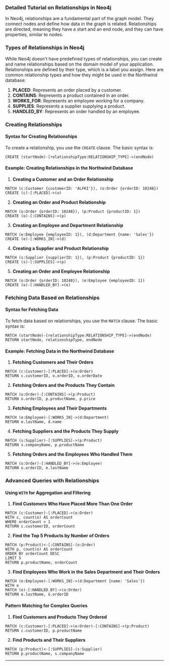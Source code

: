### Detailed Tutorial on Relationships in Neo4j

In Neo4j, relationships are a fundamental part of the graph model. They connect nodes and define how data in the graph is related. Relationships are directed, meaning they have a start and an end node, and they can have properties, similar to nodes.

### Types of Relationships in Neo4j

While Neo4j doesn't have predefined types of relationships, you can create and name relationships based on the domain model of your application. Relationships are defined by their type, which is a label you assign. Here are common relationship types and how they might be used in the Northwind database:

1. **PLACED**: Represents an order placed by a customer.
2. **CONTAINS**: Represents a product contained in an order.
3. **WORKS_FOR**: Represents an employee working for a company.
4. **SUPPLIES**: Represents a supplier supplying a product.
5. **HANDLED_BY**: Represents an order handled by an employee.

### Creating Relationships

#### Syntax for Creating Relationships

To create a relationship, you use the `CREATE` clause. The basic syntax is:

```cypher
CREATE (startNode)-[relationshipType:RELATIONSHIP_TYPE]->(endNode)
```

#### Example: Creating Relationships in the Northwind Database

1. **Creating a Customer and an Order Relationship**

```cypher
MATCH (c:Customer {customerID: 'ALFKI'}), (o:Order {orderID: 10248})
CREATE (c)-[:PLACED]->(o)
```

2. **Creating an Order and Product Relationship**

```cypher
MATCH (o:Order {orderID: 10248}), (p:Product {productID: 1})
CREATE (o)-[:CONTAINS]->(p)
```

3. **Creating an Employee and Department Relationship**

```cypher
MATCH (e:Employee {employeeID: 1}), (d:Department {name: 'Sales'})
CREATE (e)-[:WORKS_IN]->(d)
```

4. **Creating a Supplier and Product Relationship**

```cypher
MATCH (s:Supplier {supplierID: 1}), (p:Product {productID: 1})
CREATE (s)-[:SUPPLIES]->(p)
```

5. **Creating an Order and Employee Relationship**

```cypher
MATCH (o:Order {orderID: 10248}), (e:Employee {employeeID: 1})
CREATE (o)-[:HANDLED_BY]->(e)
```

### Fetching Data Based on Relationships

#### Syntax for Fetching Data

To fetch data based on relationships, you use the `MATCH` clause. The basic syntax is:

```cypher
MATCH (startNode)-[relationshipType:RELATIONSHIP_TYPE]->(endNode)
RETURN startNode, relationshipType, endNode
```

#### Example: Fetching Data in the Northwind Database

1. **Fetching Customers and Their Orders**

```cypher
MATCH (c:Customer)-[:PLACED]->(o:Order)
RETURN c.customerID, o.orderID, o.orderDate
```

2. **Fetching Orders and the Products They Contain**

```cypher
MATCH (o:Order)-[:CONTAINS]->(p:Product)
RETURN o.orderID, p.productName, p.price
```

3. **Fetching Employees and Their Departments**

```cypher
MATCH (e:Employee)-[:WORKS_IN]->(d:Department)
RETURN e.lastName, d.name
```

4. **Fetching Suppliers and the Products They Supply**

```cypher
MATCH (s:Supplier)-[:SUPPLIES]->(p:Product)
RETURN s.companyName, p.productName
```

5. **Fetching Orders and the Employees Who Handled Them**

```cypher
MATCH (o:Order)-[:HANDLED_BY]->(e:Employee)
RETURN o.orderID, e.lastName
```

### Advanced Queries with Relationships

#### Using `WITH` for Aggregation and Filtering

1. **Find Customers Who Have Placed More Than One Order**

```cypher
MATCH (c:Customer)-[:PLACED]->(o:Order)
WITH c, count(o) AS orderCount
WHERE orderCount > 1
RETURN c.customerID, orderCount
```

2. **Find the Top 5 Products by Number of Orders**

```cypher
MATCH (p:Product)<-[:CONTAINS]-(o:Order)
WITH p, count(o) AS orderCount
ORDER BY orderCount DESC
LIMIT 5
RETURN p.productName, orderCount
```

3. **Find Employees Who Work in the Sales Department and Their Orders**

```cypher
MATCH (e:Employee)-[:WORKS_IN]->(d:Department {name: 'Sales'})
WITH e
MATCH (e)-[:HANDLED_BY]->(o:Order)
RETURN e.lastName, o.orderID
```

#### Pattern Matching for Complex Queries

1. **Find Customers and Products They Ordered**

```cypher
MATCH (c:Customer)-[:PLACED]->(o:Order)-[:CONTAINS]->(p:Product)
RETURN c.customerID, p.productName
```

2. **Find Products and Their Suppliers**

```cypher
MATCH (p:Product)<-[:SUPPLIES]-(s:Supplier)
RETURN p.productName, s.companyName
```


------------------------------------------

